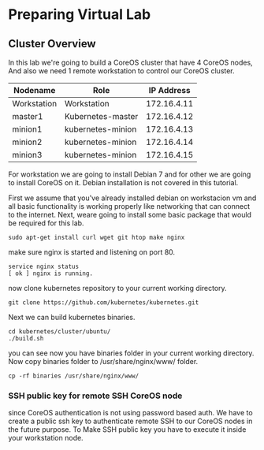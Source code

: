 # Preparing Virtual Lab


## Cluster Overview
In this lab we're going to build a CoreOS cluster that have 4 CoreOS nodes, And also we need 1 remote workstation to control our CoreOS cluster. 

| **Nodename** | **Role** | **IP Address** |
| -- | -- | -- |
| Workstation | Workstation | 172.16.4.11 |
| master1 | Kubernetes-master | 172.16.4.12 |
| minion1 | kubernetes-minion | 172.16.4.13 |
| minion2 | kubernetes-minion | 172.16.4.14 |
| minion3 | kubernetes-minion | 172.16.4.15 |


For workstation we are going to install Debian 7 and for other we are going to install CoreOS on it. Debian installation is not covered in this tutorial.


First we assume that you've already installed debian on workstacion vm and all basic functionality is working properly like networking that can connect to the internet.
Next, weare going to install some basic package that would be required for this lab.

```sudo apt-get install curl wget git htop make nginx```


make sure nginx is started and listening on port 80.

```service nginx status```  
```[ ok ] nginx is running.```

now clone kubernetes repository to your current working directory.

```git clone https://github.com/kubernetes/kubernetes.git``` 

Next we can build kubernetes binaries.

```cd kubernetes/cluster/ubuntu/```   
```./build.sh```

you can see now you have binaries folder in your current working directory. Now copy binaries folder to /usr/share/nginx/www/ folder.

```cp -rf binaries /usr/share/nginx/www/```  




### SSH public key for remote SSH CoreOS node

since CoreOS authentication is not using password based auth. We have to create a public ssh key to authenticate remote SSH to our CoreOS nodes in the future purpose. To Make SSH public key you have to execute it inside your workstation node.



